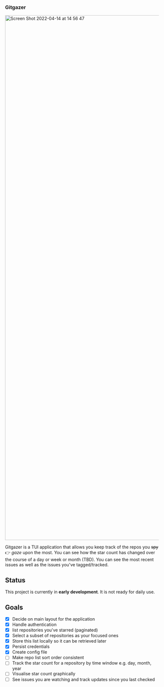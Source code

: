 ### Gitgazer

<img width="1720" alt="Screen Shot 2022-04-14 at 14 56 47" src="https://user-images.githubusercontent.com/22454918/163406302-018e9e60-8fab-4c72-ab95-089b6063a532.png">

Gitgazer is a TUI application that allows you keep track of the repos you ~~spy~~ 👉 _gaze_ upon the most.
You can see how the star count has changed over the course of a day or week or month (TBD).
You can see the most recent issues as well as the issues you've tagged/tracked.

## Status

This project is currently in **early development**. It is not ready for daily use.

## Goals

- [x] Decide on main layout for the application
- [x] Handle authentication
- [x] list repositories you've starred (paginated)
- [x] Select a subset of repositories as your focused ones
- [x] Store this list locally so it can be retrieved later
- [x] Persist credentials
- [x] Create config file
- [ ] Make repo list sort order consistent
- [ ] Track the star count for a repository by time window e.g. day, month, year
- [ ] Visualise star count graphically
- [ ] See issues you are watching and track updates since you last checked

